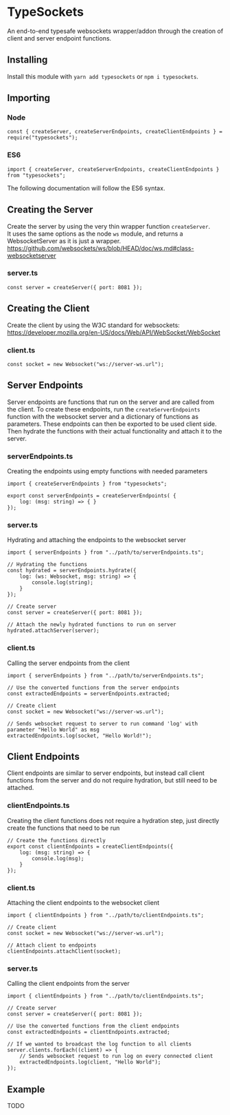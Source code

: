 #  TypeSockets
An end-to-end typesafe websockets wrapper/addon through the creation of client and server endpoint functions.

## Installing
Install this module with `yarn add typesockets` or `npm i typesockets`.

## Importing
### Node
```TS
const { createServer, createServerEndpoints, createClientEndpoints } = require("typesockets");
```
### ES6
```TS
import { createServer, createServerEndpoints, createClientEndpoints } from "typesockets";
```
The following documentation will follow the ES6 syntax.

## Creating the Server
Create the server by using the very thin wrapper function `createServer`.
<br/>
It uses the same options as the node `ws` module, and returns a WebsocketServer as it is just a wrapper.
<br/>
https://github.com/websockets/ws/blob/HEAD/doc/ws.md#class-websocketserver
### server.ts
```TS
const server = createServer({ port: 8081 });
```

## Creating the Client
Create the client by using the W3C standard for websockets:
<br/>
https://developer.mozilla.org/en-US/docs/Web/API/WebSocket/WebSocket
<br/>
### client.ts
```TS
const socket = new Websocket("ws://server-ws.url");
```

## Server Endpoints
Server endpoints are functions that run on the server and are called from the client. To create these endpoints, run the `createServerEndpoints` function with the websocket server and a dictionary of functions as parameters. These endpoints can then be exported to be used client side. Then hydrate the functions with their actual functionality and attach it to the server.

### serverEndpoints.ts
Creating the endpoints using empty functions with needed parameters
```TS
import { createServerEndpoints } from "typesockets";

export const serverEndpoints = createServerEndpoints( {
    log: (msg: string) => { }
});
```

### server.ts
Hydrating and attaching the endpoints to the websocket server
```TS
import { serverEndpoints } from "../path/to/serverEndpoints.ts";

// Hydrating the functions
const hydrated = serverEndpoints.hydrate({
    log: (ws: Websocket, msg: string) => {
        console.log(string);
    }
});

// Create server
const server = createServer({ port: 8081 });

// Attach the newly hydrated functions to run on server
hydrated.attachServer(server);
```

### client.ts
Calling the server endpoints from the client
```TS
import { serverEndpoints } from "../path/to/serverEndpoints.ts";

// Use the converted functions from the server endpoints
const extractedEndpoints = serverEndpoints.extracted;

// Create client
const socket = new Websocket("ws://server-ws.url");

// Sends websocket request to server to run command 'log' with parameter "Hello World" as msg
extractedEndpoints.log(socket, "Hello World!");
```

## Client Endpoints
Client endpoints are similar to server endpoints, but instead call client functions from the server and do not require hydration, but still need to be attached.

### clientEndpoints.ts
Creating the client functions does not require a hydration step, just directly create the functions that need to be run
```TS
// Create the functions directly
export const clientEndpoints = createClientEndpoints({
    log: (msg: string) => {
        console.log(msg);
    }
});
```

### client.ts
Attaching the client endpoints to the websocket client
```TS
import { clientEndpoints } from "../path/to/clientEndpoints.ts";

// Create client
const socket = new Websocket("ws://server-ws.url");

// Attach client to endpoints
clientEndpoints.attachClient(socket);
```

### server.ts
Calling the client endpoints from the server
```TS
import { clientEndpoints } from "../path/to/clientEndpoints.ts";

// Create server
const server = createServer({ port: 8081 });

// Use the converted functions from the client endpoints
const extractedEndpoints = clientEndpoints.extracted;

// If we wanted to broadcast the log function to all clients
server.clients.forEach((client) => {
    // Sends websocket request to run log on every connected client
    extractedEndpoints.log(client, "Hello World");
});
```

## Example
TODO
